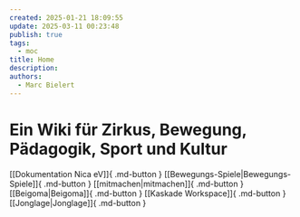 ```yaml
---
created: 2025-01-21 18:09:55
update: 2025-03-11 00:23:48
publish: true
tags:
  - moc
title: Home
description: 
authors:
  - Marc Bielert
---
```


# Ein Wiki für Zirkus, Bewegung, Pädagogik, Sport und Kultur

[[Dokumentation Nica eV]]{ .md-button }
[[Bewegungs-Spiele|Bewegungs-Spiele]]{ .md-button }
[[mitmachen|mitmachen]]{ .md-button }
[[Beigoma|Beigoma]]{ .md-button }
[[Kaskade Workspace]]{ .md-button }
[[Jonglage|Jonglage]]{ .md-button }

